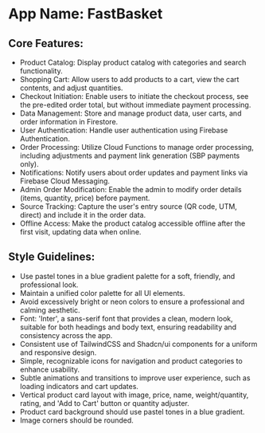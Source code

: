 # **App Name**: FastBasket

## Core Features:

- Product Catalog: Display product catalog with categories and search functionality.
- Shopping Cart: Allow users to add products to a cart, view the cart contents, and adjust quantities.
- Checkout Initiation: Enable users to initiate the checkout process, see the pre-edited order total, but without immediate payment processing.
- Data Management: Store and manage product data, user carts, and order information in Firestore.
- User Authentication: Handle user authentication using Firebase Authentication.
- Order Processing: Utilize Cloud Functions to manage order processing, including adjustments and payment link generation (SBP payments only).
- Notifications: Notify users about order updates and payment links via Firebase Cloud Messaging.
- Admin Order Modification: Enable the admin to modify order details (items, quantity, price) before payment.
- Source Tracking: Capture the user's entry source (QR code, UTM, direct) and include it in the order data.
- Offline Access: Make the product catalog accessible offline after the first visit, updating data when online.

## Style Guidelines:

- Use pastel tones in a blue gradient palette for a soft, friendly, and professional look.
- Maintain a unified color palette for all UI elements.
- Avoid excessively bright or neon colors to ensure a professional and calming aesthetic.
- Font: 'Inter', a sans-serif font that provides a clean, modern look, suitable for both headings and body text, ensuring readability and consistency across the app.
- Consistent use of TailwindCSS and Shadcn/ui components for a uniform and responsive design.
- Simple, recognizable icons for navigation and product categories to enhance usability.
- Subtle animations and transitions to improve user experience, such as loading indicators and cart updates.
- Vertical product card layout with image, price, name, weight/quantity, rating, and 'Add to Cart' button or quantity adjuster.
- Product card background should use pastel tones in a blue gradient.
- Image corners should be rounded.